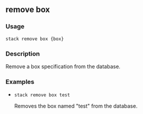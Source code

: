 ## remove box

### Usage

`stack remove box {box}`

### Description

Remove a box specification from the database.

### Examples

* `stack remove box test`

   Removes the box named "test" from the database.




